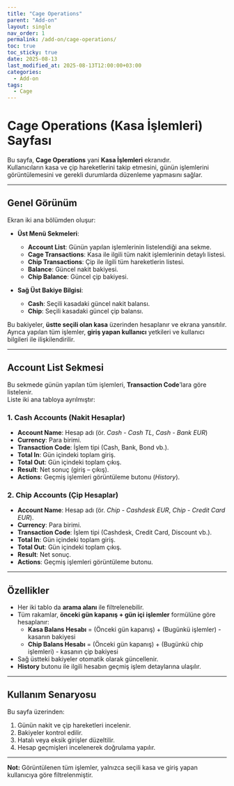 ```yaml
---
title: "Cage Operations"
parent: "Add-on"
layout: single
nav_order: 1
permalink: /add-on/cage-operations/
toc: true
toc_sticky: true
date: 2025-08-13
last_modified_at: 2025-08-13T12:00:00+03:00
categories:
  - Add-on
tags:
  - Cage
---
```


# Cage Operations (Kasa İşlemleri) Sayfası

Bu sayfa, **Cage Operations** yani **Kasa İşlemleri** ekranıdır.  
Kullanıcıların kasa ve çip hareketlerini takip etmesini, günün işlemlerini görüntülemesini ve gerekli durumlarda düzenleme yapmasını sağlar.

---

## Genel Görünüm

Ekran iki ana bölümden oluşur:

- **Üst Menü Sekmeleri**:
  - **Account List**: Günün yapılan işlemlerinin listelendiği ana sekme.
  - **Cage Transactions**: Kasa ile ilgili tüm nakit işlemlerinin detaylı listesi.
  - **Chip Transactions**: Çip ile ilgili tüm hareketlerin listesi.
  - **Balance**: Güncel nakit bakiyesi.
  - **Chip Balance**: Güncel çip bakiyesi.

- **Sağ Üst Bakiye Bilgisi**:
  - **Cash**: Seçili kasadaki güncel nakit balansı.
  - **Chip**: Seçili kasadaki güncel çip balansı.

Bu bakiyeler, **üstte seçili olan kasa** üzerinden hesaplanır ve ekrana yansıtılır.  
Ayrıca yapılan tüm işlemler, **giriş yapan kullanıcı** yetkileri ve kullanıcı bilgileri ile ilişkilendirilir.

---

## Account List Sekmesi

Bu sekmede günün yapılan tüm işlemleri, **Transaction Code**’lara göre listelenir.  
Liste iki ana tabloya ayrılmıştır:

### 1. Cash Accounts (Nakit Hesaplar)
- **Account Name**: Hesap adı (ör. *Cash - Cash TL*, *Cash - Bank EUR*)
- **Currency**: Para birimi.
- **Transaction Code**: İşlem tipi (Cash, Bank, Bond vb.).
- **Total In**: Gün içindeki toplam giriş.
- **Total Out**: Gün içindeki toplam çıkış.
- **Result**: Net sonuç (giriş – çıkış).
- **Actions**: Geçmiş işlemleri görüntüleme butonu (*History*).

### 2. Chip Accounts (Çip Hesaplar)
- **Account Name**: Hesap adı (ör. *Chip - Cashdesk EUR*, *Chip - Credit Card EUR*).
- **Currency**: Para birimi.
- **Transaction Code**: İşlem tipi (Cashdesk, Credit Card, Discount vb.).
- **Total In**: Gün içindeki toplam giriş.
- **Total Out**: Gün içindeki toplam çıkış.
- **Result**: Net sonuç.
- **Actions**: Geçmiş işlemleri görüntüleme butonu.

---

## Özellikler
- Her iki tablo da **arama alanı** ile filtrelenebilir.
- Tüm rakamlar, **önceki gün kapanış + gün içi işlemler** formülüne göre hesaplanır:
  - **Kasa Balans Hesabı** = (Önceki gün kapanış) + (Bugünkü işlemler) - kasanın bakiyesi
  - **Chip Balans Hesabı** = (Önceki gün kapanış) + (Bugünkü chip işlemleri) - kasanın çip bakiyesi
- Sağ üstteki bakiyeler otomatik olarak güncellenir.
- **History** butonu ile ilgili hesabın geçmiş işlem detaylarına ulaşılır.

---

## Kullanım Senaryosu
Bu sayfa üzerinden:
1. Günün nakit ve çip hareketleri incelenir.
2. Bakiyeler kontrol edilir.
3. Hatalı veya eksik girişler düzeltilir.
4. Hesap geçmişleri incelenerek doğrulama yapılır.

---

**Not:** Görüntülenen tüm işlemler, yalnızca seçili kasa ve giriş yapan kullanıcıya göre filtrelenmiştir.  
